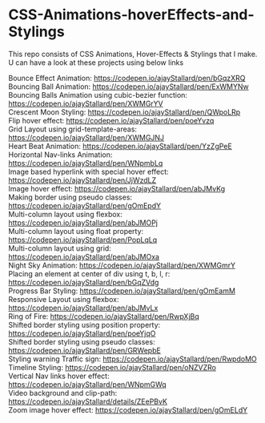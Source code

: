 # CSS-Animations-hoverEffects-and-Stylings
This repo consists of CSS Animations, Hover-Effects & Stylings that I make.  
U can have a look at these projects using below links  

Bounce Effect Animation: https://codepen.io/ajayStallard/pen/bGqzXRQ  
Bouncing Ball Animation: https://codepen.io/ajayStallard/pen/ExWMYNw  
Bouncing Balls Animation using cubic-bezier function: https://codepen.io/ajayStallard/pen/XWMGrYV  
Crescent Moon Styling: https://codepen.io/ajayStallard/pen/QWpoLRp  
Flip hover effect: https://codepen.io/ajayStallard/pen/poeYvzq  
Grid Layout using grid-template-areas: https://codepen.io/ajayStallard/pen/XWMGJNJ  
Heart Beat Animation: https://codepen.io/ajayStallard/pen/YzZgPeE  
Horizontal Nav-links Animation: https://codepen.io/ajayStallard/pen/WNpmbLq  
Image based hyperlink with special hover effect: https://codepen.io/ajayStallard/pen/JjWzdLZ  
Image hover effect: https://codepen.io/ajayStallard/pen/abJMvKg  
Making border using pseudo classes: https://codepen.io/ajayStallard/pen/gOmEpdY  
Multi-column layout using flexbox: https://codepen.io/ajayStallard/pen/abJMOPj  
Multi-column layout using float property: https://codepen.io/ajayStallard/pen/PopLqLq  
Multi-column layout using grid: https://codepen.io/ajayStallard/pen/abJMOxa  
Night Sky Animation: https://codepen.io/ajayStallard/pen/XWMGmrY  
Placing an element at center of div using t, b, l, r: https://codepen.io/ajayStallard/pen/bGqZVdg  
Progress Bar Styling: https://codepen.io/ajayStallard/pen/gOmEamM  
Responsive Layout using flexbox: https://codepen.io/ajayStallard/pen/abJMvLx  
Ring of Fire: https://codepen.io/ajayStallard/pen/RwpXjBq  
Shifted border styling using position property: https://codepen.io/ajayStallard/pen/poeYjqO  
Shifted border styling using pseudo classes: https://codepen.io/ajayStallard/pen/GRWepbE  
Styling warning Traffic sign: https://codepen.io/ajayStallard/pen/RwpdoMO  
Timeline Styling: https://codepen.io/ajayStallard/pen/oNZVZRo  
Vertical Nav links hover effect: https://codepen.io/ajayStallard/pen/WNpmGWq  
Video background and clip-path: https://codepen.io/ajayStallard/details/ZEePBvK  
Zoom image hover effect: https://codepen.io/ajayStallard/pen/gOmELdY  


